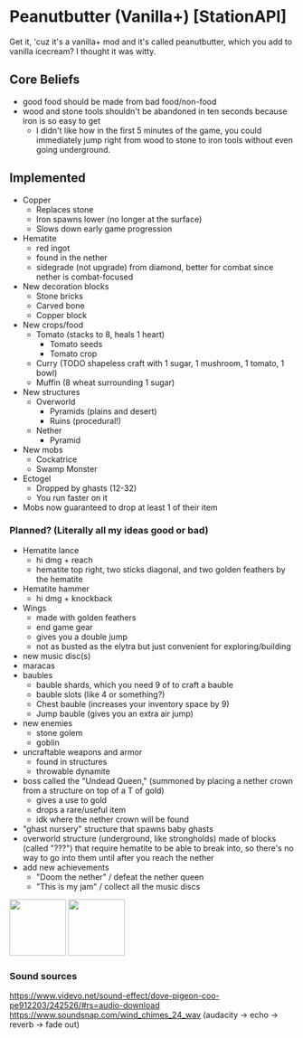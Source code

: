 # Peanutbutter (Vanilla+) [StationAPI]

Get it, 'cuz it's a vanilla+ mod and it's called peanutbutter, which you add to vanilla icecream? I thought it was witty.

## Core Beliefs
- good food should be made from bad food/non-food
- wood and stone tools shouldn't be abandoned in ten seconds because iron is so easy to get
  - I didn't like how in the first 5 minutes of the game, you could immediately jump right from wood to stone to iron
    tools without even going underground.

## Implemented
- Copper
  - Replaces stone
  - Iron spawns lower (no longer at the surface)
  - Slows down early game progression
- Hematite
  - red ingot
  - found in the nether
  - sidegrade (not upgrade) from diamond, better for combat since nether is combat-focused
- New decoration blocks
  - Stone bricks
  - Carved bone
  - Copper block
- New crops/food
  - Tomato (stacks to 8, heals 1 heart)
    - Tomato seeds
    - Tomato crop
  - Curry (TODO shapeless craft with 1 sugar, 1 mushroom, 1 tomato, 1 bowl)
  - Muffin (8 wheat surrounding 1 sugar)
- New structures
  - Overworld
    - Pyramids (plains and desert)
    - Ruins (procedural!)
  - Nether
    - Pyramid
- New mobs
  - Cockatrice
  - Swamp Monster
- Ectogel
  - Dropped by ghasts (12-32)
  - You run faster on it
- Mobs now guaranteed to drop at least 1 of their item

### Planned? (Literally all my ideas good or bad)
- Hematite lance
  - hi dmg + reach
  - hematite top right, two sticks diagonal, and two golden feathers by the hematite
- Hematite hammer
  - hi dmg + knockback
- Wings
  - made with golden feathers
  - end game gear
  - gives you a double jump
  - not as busted as the elytra but just convenient for exploring/building
- new music disc(s)
- maracas
- baubles
  - bauble shards, which you need 9 of to craft a bauble
  - bauble slots (like 4 or something?)
  - Chest bauble (increases your inventory space by 9)
  - Jump bauble (gives you an extra air jump)
- new enemies
  - stone golem
  - goblin
- uncraftable weapons and armor
  - found in structures
  - throwable dynamite
- boss called the "Undead Queen," (summoned by placing a nether crown from a structure on top of a T of gold)
  - gives a use to gold
  - drops a rare/useful item
  - idk where the nether crown will be found
- "ghast nursery" structure that spawns baby ghasts
- overworld structure (underground, like strongholds) made of blocks (called "???") that require hematite to be able to break into, so there's no way to go into them until after you reach the nether
- add new achievements
  - "Doom the nether" / defeat the nether queen
  - "This is my jam" / collect all the music discs

<img height="100" src="https://static.wikia.nocookie.net/stardew-valley-minecraft-datapack/images/9/96/Music_disc_concernedapewinternocturneofice.png">
<img height="100" src="https://static.wikia.nocookie.net/shivaxis-rlcraft/images/c/cc/Iron_Hammer_%28Better_Survival%29.png">

### Sound sources
https://www.videvo.net/sound-effect/dove-pigeon-coo-pe912203/242526/#rs=audio-download
https://www.soundsnap.com/wind_chimes_24_wav (audacity -> echo -> reverb -> fade out)